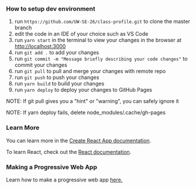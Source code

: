 ### How to setup dev environment
1. run ```https://github.com/UW-SE-26/class-profile.git``` to clone the master branch
2. edit the code in an IDE of your choice such as VS Code
3. run ```yarn start``` in the terminal to view your changes in the browser at [http://localhost:3000](http://localhost:3000)
4. run ```git add .``` to add your changes
5. run ```git commit -m "Message briefly describing your code changes"``` to commit your changes
6. run ```git pull``` to pull and merge your changes with remote repo
7. run ```git push``` to push your changes
8. run ```yarn build``` to build your changes
9. run ```yarn deploy``` to deploy your changes to GitHub Pages

NOTE: If git pull gives you a "hint" or "warning", you can safely ignore it

NOTE: If yarn deploy fails, delete node_modules/.cache/gh-pages
### Learn More

You can learn more in the [Create React App documentation](https://facebook.github.io/create-react-app/docs/getting-started).

To learn React, check out the [React documentation](https://reactjs.org/).

### Making a Progressive Web App

Learn how to make a progressive web app [here.](https://facebook.github.io/create-react-app/docs/making-a-progressive-web-app)
